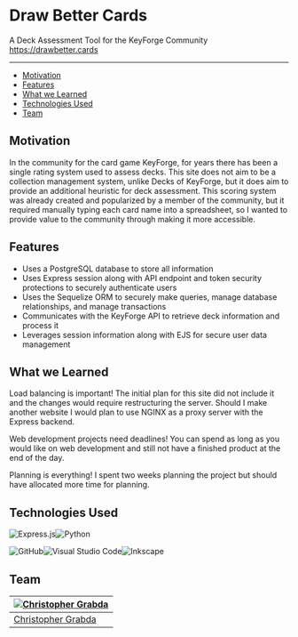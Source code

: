 # Draw Better Cards
A Deck Assessment Tool for the KeyForge Community
https://drawbetter.cards

---

<!-- TOC -->

- [Motivation](#motivation)
- [Features](#features)
- [What we Learned](#what-we-learned)
- [Technologies Used](#technologies-used)
- [Team](#team)

<!-- /TOC -->

## Motivation

In the community for the card game KeyForge, for years there has been a single rating system used to assess decks. This site does not aim to be a collection management system, unlike Decks of KeyForge, but it does aim to provide an additional heuristic for deck assessment. This scoring system was already created and popularized by a member of the community, but it required manually typing each card name into a spreadsheet, so I wanted to provide value to the community through making it more accessible.

## Features

- Uses a PostgreSQL database to store all information
- Uses Express session along with API endpoint and token security protections to securely authenticate users
- Uses the Sequelize ORM to securely make queries, manage database relationships, and manage transactions
- Communicates with the KeyForge API to retrieve deck information and process it
- Leverages session information along with EJS for secure user data management

## What we Learned

Load balancing is important! The initial plan for this site did not include it and the changes would require restructuring the server. Should I make another website I would plan to use NGINX as a proxy server with the Express backend.

Web development projects need deadlines! You can spend as long as you would like on web development and still not have a finished product at the end of the day. 

Planning is everything! I spent two weeks planning the project but should have allocated more time for planning.

## Technologies Used

![Express.js](https://img.shields.io/badge/express.js-%23404d59.svg?style=for-the-badge&logo=express&logoColor=%2361DAFB)![Python](https://img.shields.io/badge/python-3670A0?style=for-the-badge&logo=python&logoColor=ffdd54)


![GitHub](https://img.shields.io/badge/github-%23121011.svg?style=for-the-badge&logo=github&logoColor=white)![Visual Studio Code](https://img.shields.io/badge/Visual%20Studio%20Code-0078d7.svg?style=for-the-badge&logo=visual-studio-code&logoColor=white)![Inkscape](https://img.shields.io/badge/Inkscape-e0e0e0?style=for-the-badge&logo=inkscape&logoColor=080A13)

## Team

| [![Christopher Grabda](https://github.com/CGrabda.png?size=100)](https://github.com/CGrabda) |
|---|
| [Christopher Grabda](https://www.linkedin.com/in/christopher-grabda/) |

